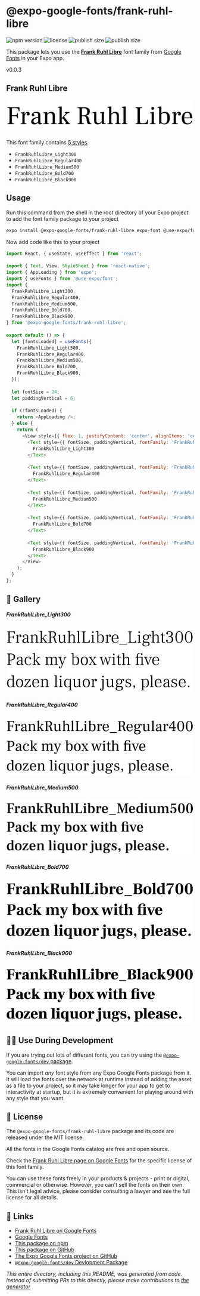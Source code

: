 # @expo-google-fonts/frank-ruhl-libre

![npm version](https://flat.badgen.net/npm/v/@expo-google-fonts/frank-ruhl-libre)
![license](https://flat.badgen.net/github/license/expo/google-fonts)
![publish size](https://flat.badgen.net/packagephobia/install/@expo-google-fonts/frank-ruhl-libre)
![publish size](https://flat.badgen.net/packagephobia/publish/@expo-google-fonts/frank-ruhl-libre)

This package lets you use the [**Frank Ruhl Libre**](https://fonts.google.com/specimen/Frank+Ruhl+Libre) font family from [Google Fonts](https://fonts.google.com/) in your Expo app.

v0.0.3

## Frank Ruhl Libre

![Frank Ruhl Libre](./font-family.png)

This font family contains [5 styles](#-gallery).

- `FrankRuhlLibre_Light300`
- `FrankRuhlLibre_Regular400`
- `FrankRuhlLibre_Medium500`
- `FrankRuhlLibre_Bold700`
- `FrankRuhlLibre_Black900`

## Usage

Run this command from the shell in the root directory of your Expo project to add the font family package to your project
```sh
expo install @expo-google-fonts/frank-ruhl-libre expo-font @use-expo/font
```

Now add code like this to your project
```js
import React, { useState, useEffect } from 'react';

import { Text, View, StyleSheet } from 'react-native';
import { AppLoading } from 'expo';
import { useFonts } from '@use-expo/font';
import {
  FrankRuhlLibre_Light300,
  FrankRuhlLibre_Regular400,
  FrankRuhlLibre_Medium500,
  FrankRuhlLibre_Bold700,
  FrankRuhlLibre_Black900,
} from '@expo-google-fonts/frank-ruhl-libre';

export default () => {
  let [fontsLoaded] = useFonts({
    FrankRuhlLibre_Light300,
    FrankRuhlLibre_Regular400,
    FrankRuhlLibre_Medium500,
    FrankRuhlLibre_Bold700,
    FrankRuhlLibre_Black900,
  });

  let fontSize = 24;
  let paddingVertical = 6;

  if (!fontsLoaded) {
    return <AppLoading />;
  } else {
    return (
      <View style={{ flex: 1, justifyContent: 'center', alignItems: 'center' }}>
        <Text style={{ fontSize, paddingVertical, fontFamily: 'FrankRuhlLibre_Light300' }}>
          FrankRuhlLibre_Light300
        </Text>

        <Text style={{ fontSize, paddingVertical, fontFamily: 'FrankRuhlLibre_Regular400' }}>
          FrankRuhlLibre_Regular400
        </Text>

        <Text style={{ fontSize, paddingVertical, fontFamily: 'FrankRuhlLibre_Medium500' }}>
          FrankRuhlLibre_Medium500
        </Text>

        <Text style={{ fontSize, paddingVertical, fontFamily: 'FrankRuhlLibre_Bold700' }}>
          FrankRuhlLibre_Bold700
        </Text>

        <Text style={{ fontSize, paddingVertical, fontFamily: 'FrankRuhlLibre_Black900' }}>
          FrankRuhlLibre_Black900
        </Text>
      </View>
    );
  }
};

```

## 🔡 Gallery

##### FrankRuhlLibre_Light300
![FrankRuhlLibre_Light300](./a5522476a201c815bdc0a30e19c5eb768edd4ddbe563647bf958a6326d7de351.ttf.png)

##### FrankRuhlLibre_Regular400
![FrankRuhlLibre_Regular400](./9a33b30005cd2b612a70785a7205c43bf5f1a43c839b44d7ab7ddb581503e7ea.ttf.png)

##### FrankRuhlLibre_Medium500
![FrankRuhlLibre_Medium500](./009ea0ba06f79de2ac7a440b5f01b2aa767bbe10be39cfb151cef128d8c5c378.ttf.png)

##### FrankRuhlLibre_Bold700
![FrankRuhlLibre_Bold700](./bf711279089d27a7d3707704287cee15972baf963565dccb30e23486a65697cf.ttf.png)

##### FrankRuhlLibre_Black900
![FrankRuhlLibre_Black900](./1be4c921fb7b84259c4252c3caadda7f65b0ed5ad332ce0b680224f76e280363.ttf.png)


## 👩‍💻 Use During Development

If you are trying out lots of different fonts, you can try using the [`@expo-google-fonts/dev` package](https://github.com/expo/google-fonts/tree/master/font-packages/dev#readme).

You can import *any* font style from any Expo Google Fonts package from it. It will load the fonts
over the network at runtime instead of adding the asset as a file to your project, so it may take longer
for your app to get to interactivity at startup, but it is extremely convenient
for playing around with any style that you want.

## 📖 License

The `@expo-google-fonts/frank-ruhl-libre` package and its code are released under the MIT license.

All the fonts in the Google Fonts catalog are free and open source.

Check the [Frank Ruhl Libre page on Google Fonts](https://fonts.google.com/specimen/Frank+Ruhl+Libre) for the specific license of this font family.

You can use these fonts freely in your products & projects - print or digital, commercial or otherwise. However, you can't sell the fonts on their own. This isn't legal advice, please consider consulting a lawyer and see the full license for all details.

## 🔗 Links

- [Frank Ruhl Libre on Google Fonts](https://fonts.google.com/specimen/Frank+Ruhl+Libre)
- [Google Fonts](https://fonts.google.com/)
- [This package on npm](https://www.npmjs.com/package/@expo-google-fonts/frank-ruhl-libre)
- [This package on GitHub](https://github.com/expo/google-fonts/tree/master/font-packages/frank-ruhl-libre)
- [The Expo Google Fonts project on GitHub](https://github.com/expo/google-fonts)
- [`@expo-google-fonts/dev` Devlopment Package](https://github.com/expo/google-fonts/tree/master/font-packages/dev)


*This entire directory, including this README, was generated from code. Instead of submitting PRs to this directly, please make contributions to [the generator](https://github.com/expo/google-fonts/tree/master/packages/generator)*
